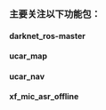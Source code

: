 ### 主要关注以下功能包：</br>
#### darknet_ros-master</br>
#### ucar_map</br>
#### ucar_nav</br>
#### xf_mic_asr_offline</br>
